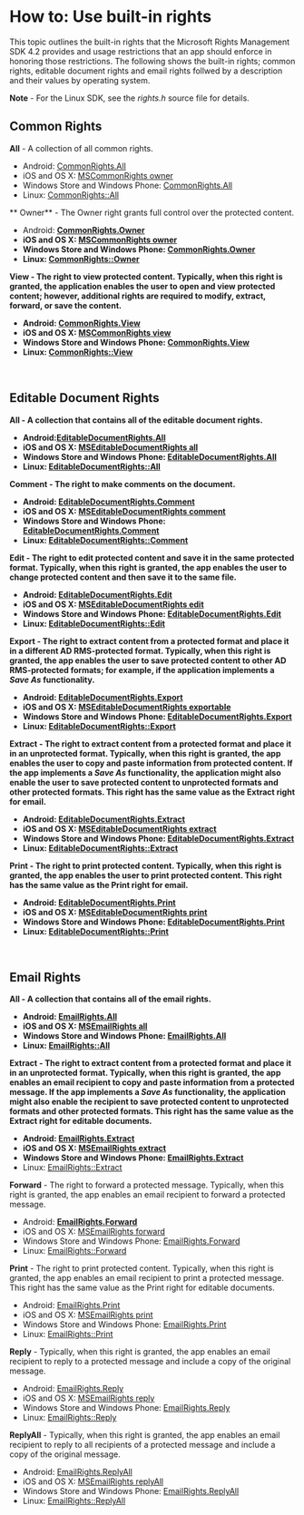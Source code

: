 ﻿
# How to: Use built-in rights #

This topic outlines the built-in rights that the Microsoft Rights Management SDK 4.2 provides and usage restrictions that an app should enforce in honoring those restrictions. The following shows the built-in rights; common rights, editable document rights and email rights follwed by a description and their values by operating system.

**Note** - For the Linux SDK, see the *rights.h* source file for details.

## Common Rights ##

**All** - A collection of all common rights.
- Android: [CommonRights.All](xref:msipcthin2.commonrights_class_java.ALL)
- iOS and OS X: [MSCommonRights owner](xref:msipcthin2.mscommonrights_interface_objc)
- Windows Store and Windows Phone: [CommonRights.All</strong>](xref:msipcthin2.commonrights_all)
- Linux: [CommonRights::All](http://azuread.github.io/rms-sdk-for-cpp/classrmscore_1_1modernapi_1_1CommonRights.html)

** Owner** - The Owner right grants full control over the protected content.
- Android: [<strong>CommonRights.Owner](xref:msipcthin2.commonrights_class_java.Owner)
- iOS and OS X: [MSCommonRights owner](xref:msipcthin2.mscommonrights_interface_objc)
- Windows Store and Windows Phone: [CommonRights.Owner](xref:msipcthin2.commonrights_owner)
- Linux: [CommonRights::Owner](http://azuread.github.io/rms-sdk-for-cpp/classrmscore_1_1modernapi_1_1CommonRights.html)

**View** - The right to view protected content. Typically, when this right is granted, the application enables the user to open and view protected content; however, additional rights are required to modify, extract, forward, or save the content.

- Android: [CommonRights.View](xref:msipcthin2.commonrights_class_java.View)
- iOS and OS X: [MSCommonRights view](xref:msipcthin2.mscommonrights_interface_objc)
- Windows Store and Windows Phone: [CommonRights.View](xref:msipcthin2.commonrights_view)
- Linux: [CommonRights::View](http://azuread.github.io/rms-sdk-for-cpp/classrmscore_1_1modernapi_1_1CommonRights.html)</li>

 

## Editable Document Rights ##
**All** - A collection that contains all of the editable document rights.
- Android:[EditableDocumentRights.All](xref:msipcthin2.editabledocumentrights_class_java.ALL)
- iOS and OS X: [MSEditableDocumentRights all](xref:msipcthin2.mseditabledocumentrights_interface_objc)
- Windows Store and Windows Phone: [EditableDocumentRights.All](xref:msipcthin2.editabledocumentrights_all)
- Linux: [EditableDocumentRights::All](http://azuread.github.io/rms-sdk-for-cpp/classrmscore_1_1modernapi_1_1EditableDocumentRights.html)

**Comment** - The right to make comments on the document.
- Android: [EditableDocumentRights.Comment](xref:msipcthin2.editabledocumentrights_class_java.Comment)
- iOS and OS X: [MSEditableDocumentRights comment](xref:msipcthin2.mseditabledocumentrights_interface_objc)
- Windows Store and Windows Phone: [EditableDocumentRights.Comment](xref:msipcthin2.editabledocumentrights__comment)
- Linux: [EditableDocumentRights::Comment](http://azuread.github.io/rms-sdk-for-cpp/classrmscore_1_1modernapi_1_1EditableDocumentRights.html)

**Edit** - The right to edit protected content and save it in the same protected format. Typically, when this right is granted, the app enables the user to change protected content and then save it to the same file.
- Android: [EditableDocumentRights.Edit](xref:msipcthin2.editabledocumentrights_class_java.Edit)
- iOS and OS X: [MSEditableDocumentRights edit](xref:msipcthin2.mseditabledocumentrights_interface_objc)
- Windows Store and Windows Phone: [EditableDocumentRights.Edit](xref:msipcthin2.editabledocumentrights_edit)
- Linux: [EditableDocumentRights::Edit](http://azuread.github.io/rms-sdk-for-cpp/classrmscore_1_1modernapi_1_1EditableDocumentRights.html)

**Export** - The right to extract content from a protected format and place it in a different AD RMS-protected format. Typically, when this right is granted, the app enables the user to save protected content to other AD RMS-protected formats; for example, if the application implements a *Save As* functionality.

- Android: [EditableDocumentRights.Export](xref:msipcthin2.editabledocumentrights_class_java.Export)
- iOS and OS X: [MSEditableDocumentRights exportable](xref:msipcthin2.mseditabledocumentrights_interface_objc)
- Windows Store and Windows Phone: [EditableDocumentRights.Export](xref:msipcthin2.editabledocumentrights_export)
- Linux: [EditableDocumentRights::Export](http://azuread.github.io/rms-sdk-for-cpp/classrmscore_1_1modernapi_1_1EditableDocumentRights.html)

**Extract** - The right to extract content from a protected format and place it in an unprotected format. Typically, when this right is granted, the app enables the user to copy and paste information from protected content. If the app implements a <em>Save As</em> functionality, the application might also enable the user to save protected content to unprotected formats and other protected formats. This right has the same value as the Extract right for email.

- Android: [EditableDocumentRights.Extract](xref:msipcthin2.editabledocumentrights_class_java.Extract)
- iOS and OS X: [MSEditableDocumentRights extract](xref:msipcthin2.mseditabledocumentrights_interface_objc)
- Windows Store and Windows Phone: [EditableDocumentRights.Extract](xref:msipcthin2.editabledocumentrights_extract)
- Linux: [EditableDocumentRights::Extract](http://azuread.github.io/rms-sdk-for-cpp/classrmscore_1_1modernapi_1_1EditableDocumentRights.html)

**Print** - The right to print protected content. Typically, when this right is granted, the app enables the user to print protected content. This right has the same value as the Print right for email.

- Android: [EditableDocumentRights.Print](xref:msipcthin2.editabledocumentrights_class_java.Print)
- iOS and OS X: [MSEditableDocumentRights print](xref:msipcthin2.mseditabledocumentrights_interface_objc)
- Windows Store and Windows Phone: [EditableDocumentRights.Print](xref:msipcthin2.editabledocumentrights_print)
- Linux: [EditableDocumentRights::Print](http://azuread.github.io/rms-sdk-for-cpp/classrmscore_1_1modernapi_1_1EditableDocumentRights.html)

 

## Email Rights ##

**All** - A collection that contains all of the email rights.
- Android: [EmailRights.All](xref:msipcthin2.emailrights_class_java.ALL)
- iOS and OS X: [MSEmailRights all](xref:msipcthin2.msemailrights_interface_objc)
- Windows Store and Windows Phone: [EmailRights.All](xref:msipcthin2.emailrights_all)
- Linux: [EmailRights::All](http://azuread.github.io/rms-sdk-for-cpp/classrmscore_1_1modernapi_1_1EmailRights.html)

**Extract** - The right to extract content from a protected format and place it in an unprotected format. Typically, when this right is granted, the app enables an email recipient to copy and paste information from a protected message. If the app implements a <em>Save As</em> functionality, the application might also enable the recipient to save protected content to unprotected formats and other protected formats. This right has the same value as the Extract right for editable documents.

- Android: [EmailRights.Extract](xref:msipcthin2.emailrights_class_java.Extract)
- iOS and OS X: [MSEmailRights extract](xref:msipcthin2.msemailrights_interface_objc)
- Windows Store and Windows Phone: [EmailRights.Extract</strong>](xref:msipcthin2.emailrights_extract)
- Linux: [EmailRights::Extract](http://azuread.github.io/rms-sdk-for-cpp/classrmscore_1_1modernapi_1_1EmailRights.html)

**Forward** - The right to forward a protected message. Typically, when this right is granted, the app enables an email recipient to forward a protected message.
- Android: [<strong>EmailRights.Forward</strong>](xref:msipcthin2.emailrights_class_java.Forward)
- iOS and OS X: [MSEmailRights forward](xref:msipcthin2.msemailrights_interface_objc)
- Windows Store and Windows Phone: [EmailRights.Forward](xref:msipcthin2.emailrights_forward)
- Linux: [EmailRights::Forward](http://azuread.github.io/rms-sdk-for-cpp/classrmscore_1_1modernapi_1_1EmailRights.html)

**Print** - The right to print protected content. Typically, when this right is granted, the app enables an email recipient to print a protected message. This right has the same value as the Print right for editable documents.

- Android: [EmailRights.Print](xref:msipcthin2.emailrights_class_java.Print)
- iOS and OS X: [MSEmailRights print](xref:msipcthin2.msemailrights_interface_objc)
- Windows Store and Windows Phone: [EmailRights.Print](xref:msipcthin2.emailrights_print)
- Linux: [EmailRights::Print](http://azuread.github.io/rms-sdk-for-cpp/classrmscore_1_1modernapi_1_1EmailRights.html)

**Reply** - Typically, when this right is granted, the app enables an email recipient to reply to a protected message and include a copy of the original message.

- Android: [EmailRights.Reply](xref:msipcthin2.emailrights_class_java.Reply)
- iOS and OS X: [MSEmailRights reply](xref:msipcthin2.msemailrights_interface_objc)
- Windows Store and Windows Phone: [EmailRights.Reply](xref:msipcthin2.emailrights_reply)
- Linux: [EmailRights::Reply](http://azuread.github.io/rms-sdk-for-cpp/classrmscore_1_1modernapi_1_1EmailRights.html)

**ReplyAll** - Typically, when this right is granted, the app enables an email recipient to reply to all recipients of a protected message and include a copy of the original message.

- Android: [EmailRights.ReplyAll</strong>](xref:msipcthin2.emailrights_class_java.ReplyAll)
- iOS and OS X: [MSEmailRights replyAll](xref:msipcthin2.msemailrights_interface_objc)
- Windows Store and Windows Phone: [EmailRights.ReplyAll](xref:msipcthin2.emailrights_replyall)
- Linux: [EmailRights::ReplyAll](http://azuread.github.io/rms-sdk-for-cpp/classrmscore_1_1modernapi_1_1EmailRights.html)

 

 

 
